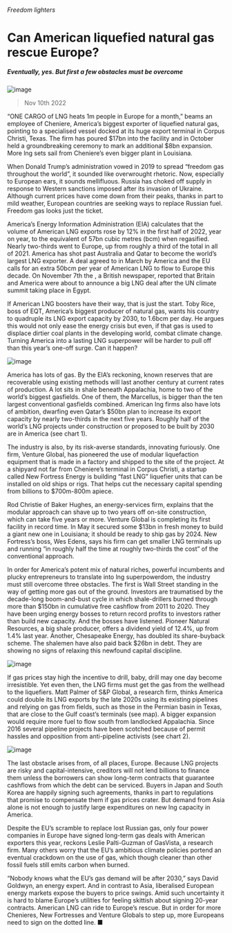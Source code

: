 ###### Freedom lighters
# Can American liquefied natural gas rescue Europe? 
##### Eventually, yes. But first a few obstacles must be overcome 
![image](images/20221112_WBP501.jpg) 
> Nov 10th 2022 
“ONE CARGO of LNG heats 1m people in Europe for a month,” beams an employee of Cheniere, America’s biggest exporter of liquefied natural gas, pointing to a specialised vessel docked at its huge export terminal in Corpus Christi, Texas. The firm has poured $17bn into the facility and in October held a groundbreaking ceremony to mark an additional $8bn expansion. More lng sets sail from Cheniere’s even bigger plant in Louisiana.
When Donald Trump’s administration vowed in 2019 to spread “freedom gas throughout the world”, it sounded like overwrought rhetoric. Now, especially to European ears, it sounds mellifluous. Russia has choked off supply in response to Western sanctions imposed after its invasion of Ukraine. Although current prices have come down from their peaks, thanks in part to mild weather, European countries are seeking ways to replace Russian fuel. Freedom gas looks just the ticket. 
America’s Energy Information Administration (EIA) calculates that the volume of American LNG exports rose by 12% in the first half of 2022, year on year, to the equivalent of 57bn cubic metres (bcm) when regasified. Nearly two-thirds went to Europe, up from roughly a third of the total in all of 2021. America has shot past Australia and Qatar to become the world’s largest LNG exporter. A deal agreed to in March by America and the EU calls for an extra 50bcm per year of American LNG to flow to Europe this decade. On November 7th the , a British newspaper, reported that Britain and America were about to announce a big LNG deal after the UN climate summit taking place in Egypt.
If American LNG boosters have their way, that is just the start. Toby Rice, boss of EQT, America’s biggest producer of natural gas, wants his country to quadruple its LNG export capacity by 2030, to 1.6bcm per day. He argues this would not only ease the energy crisis but even, if that gas is used to displace dirtier coal plants in the developing world, combat climate change. Turning America into a lasting LNG superpower will be harder to pull off than this year’s one-off surge. Can it happen? 
![image](images/20221112_WBC634.png) 

America has lots of gas. By the EIA’s reckoning, known reserves that are recoverable using existing methods will last another century at current rates of production. A lot sits in shale beneath Appalachia, home to two of the world’s biggest gasfields. One of them, the Marcellus, is bigger than the ten largest conventional gasfields combined. American lng firms also have lots of ambition, dwarfing even Qatar’s $50bn plan to increase its export capacity by nearly two-thirds in the next five years. Roughly half of the world’s LNG projects under construction or proposed to be built by 2030 are in America (see chart 1). 
The industry is also, by its risk-averse standards, innovating furiously. One firm, Venture Global, has pioneered the use of modular liquefaction equipment that is made in a factory and shipped to the site of the project. At a shipyard not far from Cheniere’s terminal in Corpus Christi, a startup called New Fortress Energy is building “fast LNG” liquefier units that can be installed on old ships or rigs. That helps cut the necessary capital spending from billions to $700m-800m apiece. 
Rod Christie of Baker Hughes, an energy-services firm, explains that the modular approach can shave up to two years off on-site construction, which can take five years or more. Venture Global is completing its first facility in record time. In May it secured some $13bn in fresh money to build a giant new one in Louisiana; it should be ready to ship gas by 2024. New Fortress’s boss, Wes Edens, says his firm can get smaller LNG terminals up and running “in roughly half the time at roughly two-thirds the cost” of the conventional approach.
In order for America’s potent mix of natural riches, powerful incumbents and plucky entrepreneurs to translate into lng superpowerdom, the industry must still overcome three obstacles. The first is Wall Street standing in the way of getting more gas out of the ground. Investors are traumatised by the decade-long boom-and-bust cycle in which shale-drillers burned through more than $150bn in cumulative free cashflow from 2011 to 2020. They have been urging energy bosses to return record profits to investors rather than build new capacity. And the bosses have listened. Pioneer Natural Resources, a big shale producer, offers a dividend yield of 12.4%, up from 1.4% last year. Another, Chesapeake Energy, has doubled its share-buyback scheme. The shalemen have also paid back $26bn in debt. They are showing no signs of relaxing this newfound capital discipline. 
![image](images/20221112_WBM998.png) 

If gas prices stay high the incentive to drill, baby, drill may one day become irresistible. Yet even then, the LNG firms must get the gas from the wellhead to the liquefiers. Matt Palmer of S&amp;P Global, a research firm, thinks America could double its LNG exports by the late 2020s using its existing pipelines and relying on gas from fields, such as those in the Permian basin in Texas, that are close to the Gulf coast’s terminals (see map). A bigger expansion would require more fuel to flow south from landlocked Appalachia. Since 2016 several pipeline projects have been scotched because of permit hassles and opposition from anti-pipeline activists (see chart 2). 
![image](images/20221112_WBC642.png) 

The last obstacle arises from, of all places, Europe. Because LNG projects are risky and capital-intensive, creditors will not lend billions to finance them unless the borrowers can show long-term contracts that guarantee cashflows from which the debt can be serviced. Buyers in Japan and South Korea are happily signing such agreements, thanks in part to regulations that promise to compensate them if gas prices crater. But demand from Asia alone is not enough to justify large expenditures on new lng capacity in America. 
Despite the EU’s scramble to replace lost Russian gas, only four power companies in Europe have signed long-term gas deals with American exporters this year, reckons Leslie Palti-Guzman of GasVista, a research firm. Many others worry that the EU’s ambitious climate policies portend an eventual crackdown on the use of gas, which though cleaner than other fossil fuels still emits carbon when burned. 
“Nobody knows what the EU’s gas demand will be after 2030,” says David Goldwyn, an energy expert. And in contrast to Asia, liberalised European energy markets expose the buyers to price swings. Amid such uncertainty it is hard to blame Europe’s utilities for feeling skittish about signing 20-year contracts. American LNG can ride to Europe’s rescue. But in order for more Chenieres, New Fortresses and Venture Globals to step up, more Europeans need to sign on the dotted line. ■

